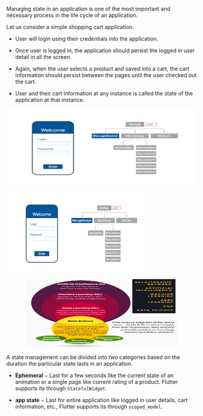 

Managing state in an application is one of the most important and necessary process in the life cycle of an application.

Let us consider a simple shopping cart application.

* User will login using their credentials into the application.

* Once user is logged in, the application should persist the logged in user detail in all the screen.

* Again, when the user selects a product and saved into a cart, the cart information should persist between the pages until the user checked out the cart.

* User and their cart information at any instance is called the state of the application at that instance.



<p align="center"> 
     <img width="700" height="200"  src="/PlayGround/ResourcesFiles/Flutter_Dart/StateManagement_.gif" alt="Flutter StateManagement Demo">
  </p>




![](/PlayGround/ResourcesFiles/Flutter_Dart/StateManagement_.gif)

<p align="center">
  <img width="400" height="180" src="/PlayGround/ResourcesFiles/AI_ML_DL_DS/AI-Ml-Dl-Ds.jpg" alt="Selection Sort Average Case">
</p>

A state management can be divided into two categories based on the duration the particular state lasts in an application.

* **Ephemeral** − Last for a few seconds like the current state of an animation or a single page like current rating of a product. Flutter supports its through `StatefulWidget`.

* **app state** − Last for entire application like logged in user details, cart information, etc., Flutter supports its through `scoped_model`.

